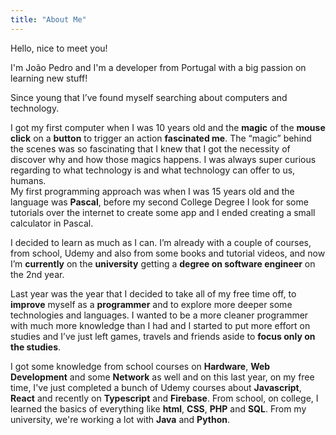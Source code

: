 ```yaml
---
title: "About Me"
---
```


Hello, nice to meet you!

I'm <Marker>João Pedro</Marker> and I'm a developer from Portugal with a big passion on learning new stuff!

Since young that I’ve found myself searching about computers and technology.

I got my first computer when I was 10 years old and the **magic** of the **mouse click** on a **button** to trigger an action **fascinated me**. The “magic” behind the scenes was so fascinating that I knew that I got the necessity of discover why and how those magics happens. I was always super curious regarding to what technology is and what technology can offer to us, humans.  
My first programming approach was when I was 15 years old and the language was **Pascal**, before my second College Degree I look for some tutorials over the internet to create some app and I ended creating a small calculator in Pascal.

I decided to learn as much as I can. I’m already with a couple of courses, from school, Udemy and also from some books and tutorial videos, and now I’m **currently** on the **university** getting a **degree on software engineer** on the 2nd year.

Last year was the year that I decided to take all of my free time off, to **improve** myself as a **programmer** and to explore more deeper some technologies and languages. I wanted to be a more cleaner programmer with much more knowledge than I had and I started to put more effort on studies and I’ve just left games, travels and friends aside to **focus only on the studies**.

I got some knowledge from school courses on **Hardware**, **Web Development** and some **Network** as well and on this last year, on my free time, I've just completed a bunch of Udemy courses about **Javascript**, **React** and recently on **Typescript** and **Firebase**. From school, on college, I learned the basics of everything like **html**, **CSS**, **PHP** and **SQL**. From my university, we're working a lot with **Java** and **Python**.

